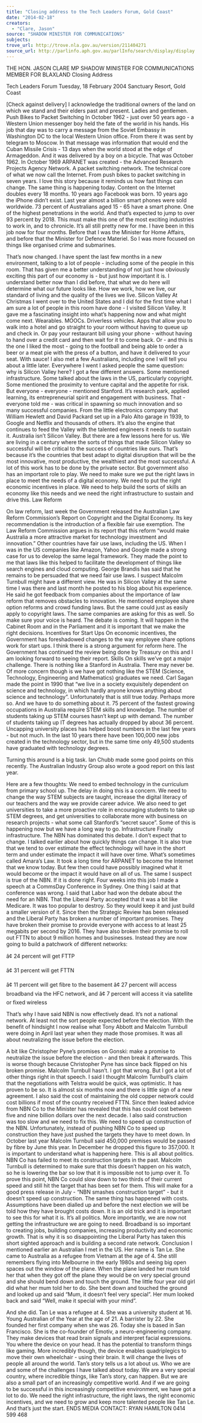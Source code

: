 ```yaml
---
title: "Closing address to the Tech Leaders Forum, Gold Coast"
date: "2014-02-18"
creators:
  - "Clare, Jason"
source: "SHADOW MINISTER FOR COMMUNICATIONS"
subjects:
trove_url: http://trove.nla.gov.au/version/211404271
source_url: http://parlinfo.aph.gov.au/parlInfo/search/display/display.w3p;query=Id%3A%22media/pressrel/3007942%22
---
```


 

 THE HON. JASON CLARE MP   SHADOW MINISTER FOR COMMUNICATIONS  MEMBER FOR BLAXLAND  Closing Address 

 Tech Leaders Forum  Tuesday, 18 February 2004  Sanctuary Resort, Gold Coast 

 [Check against delivery]  I acknowledge the traditional owners of the land on which we stand and their  elders past and present.  Ladies and gentlemen.  Push Bikes to Packet Switching  In October 1962 - just over 50 years ago - a Western Union messenger boy held  the fate of the world in his hands.  His job that day was to carry a message from the Soviet Embassy in Washington  DC to the local Western Union office. From there it was sent by telegram to  Moscow.  In that message was information that would end the Cuban Missile Crisis - 13  days when the world stood at the edge of Armageddon.  And it was delivered by a boy on a bicycle.  That was October 1962. In October 1969 ARPANET was created - the Advanced  Research Projects Agency Network.   A packet switching network. The technical core of what we now call the Internet.  From push bikes to packet switching in seven years.  I love this story because it reminds us how fast things can change. The same  thing is happening today.  Content on the Internet doubles every 18 months.   10 years ago Facebook was born. 10 years ago the iPhone didn’t exist.   Last year almost a billion smart phones were sold worldwide.   73 percent of Australians aged 15 - 65 have a smart phone. One of the highest  penetrations in the world. And that’s expected to jump to over 93 percent by  2018.  This must make this one of the most exciting industries to work in, and to  chronicle.  It’s all still pretty new for me. I have been in this job now for four months.  Before that I was the Minister for Home Affairs, and before that the Minister for  Defence Materiel. So I was more focused on things like organised crime and  submarines. 

 That’s now changed. I have spent the last few months in a new environment,  talking to a lot of people - including some of the people in this room.   That has given me a better understanding of not just how obviously exciting this  part of our economy is - but just how important it is.   I understand better now than I did before, that what we do here will determine  what our future looks like. How we work, how we live, our standard of living and  the quality of the lives we live.  Silicon Valley  At Christmas I went over to the United States and I did for the first time what I  am sure a lot of people in this room have done - I visited Silicon Valley.  It gave me a fascinating insight into what’s happening now and what might  come next. Wearables. MOOCs. Driverless vehicles.   Apps that allow you to walk into a hotel and go straight to your room without  having to queue up and check in. Or pay your restaurant bill using your phone -  without having to hand over a credit card and then wait for it to come back.   Or - and this is the one I liked the most - going to the football and being able to  order a beer or a meat pie with the press of a button, and have it delivered to  your seat. With sauce!  I also met a few Australians, including one I will tell you about a little later.  Everywhere I went I asked people the same question: why is Silicon Valley here?  I got a few different answers. Some mentioned infrastructure. Some talked about  the laws in the US, particularly copyright. Some mentioned the proximity to  venture capital and the appetite for risk. But everyone - everyone - mentioned  Stanford. It’s research park, applied learning, its entrepreneurial spirit and  engagement with business.  That - everyone told me - was critical in spawning so much innovation and so  many successful companies. From the little electronics company that William  Hewlett and David Packard set up in a Palo Alto garage in 1939, to Google and  Netflix and thousands of others.  It’s also the engine that continues to feed the Valley with the talented engineers  it needs to sustain it.  Australia isn’t Silicon Valley. But there are a few lessons here for us.   We are living in a century where the sorts of things that made Silicon Valley so  successful will be critical to the success of countries like ours.   That’s because it’s the countries that best adapt to digital disruption that will be  the most innovative, most productive, the wealthiest and the most successful.  A lot of this work has to be done by the private sector. But government also has  an important role to play.   We need to make sure we put the right laws in place to meet the needs of a  digital economy. We need to put the right economic incentives in place. We need  to help build the sorts of skills an economy like this needs and we need the right  infrastructure to sustain and drive this.  Law Reform  

 On law reform, last week the Government released the Australian Law Reform  Commission’s Report on Copyright and the Digital Economy. Its key  recommendation is the introduction of a flexible fair use exemption.  The Law Reform Commission argues in its report that this reform “would make  Australia a more attractive market for technology investment and innovation.”  Other countries have fair use laws, including the US. When I was in the US  companies like Amazon, Yahoo and Google made a strong case for us to develop  the same legal framework. They made the point to me that laws like this helped  to facilitate the development of things like search engines and cloud computing.  George Brandis has said that he remains to be persuaded that we need fair use  laws. I suspect Malcolm Turnbull might have a different view. He was in Silicon  Valley at the same time I was there and last month he posted to his blog about  his experience.   He said he got feedback from companies about the importance of law reform  that removes obstacles to innovation. He mentioned employee share option  reforms and crowd funding laws. But the same could just as easily apply to  copyright laws. The same companies are asking for this as well.  So make sure your voice is heard. The debate is coming. It will happen in the  Cabinet Room and in the Parliament and it is important that we make the right  decisions.  Incentives for Start Ups   On economic incentives, the Government has foreshadowed changes to the way  employee share options work for start ups.   I think there is a strong argument for reform here. The Government has  continued the review being done by Treasury on this and I am looking forward to  seeing their report.  Skills  On skills we’ve got a major challenge. There is nothing like a Stanford in  Australia. There may never be. Of more concern though is we have got nothing  like the STEM (Science, Technology, Engineering and Mathematics) graduates we  need.  Carl Sagan made the point in 1990 that “we live in a society exquisitely  dependent on science and technology, in which hardly anyone knows anything  about science and technology”.  Unfortunately that is still true today. Perhaps more so. And we have to do  something about it.  75 percent of the fastest growing occupations in Australia require STEM skills  and knowledge. The number of students taking up STEM courses hasn’t kept up  with demand. The number of students taking up IT degrees has actually dropped  by about 36 percent. Uncapping university places has helped boost numbers in  the last few years - but not much.  In the last 10 years there have been 100,000 new jobs created in the technology  sector, but in the same time only 49,500 students have graduated with  technology degrees. 

 Turning this around is a big task. Ian Chubb made some good points on this  recently. The Australian Industry Group also wrote a good report on this last  year. 

 Here are a few thoughts: We need to embed technology in the curriculum from  primary school up. The delay in doing this is a concern. We need to change the  way STEM subjects are taught, increase the digital literacy of our teachers and  the way we provide career advice. We also need to get universities to take a  more proactive role in encouraging students to take up STEM degrees, and get  universities to collaborate more with business on research projects - what some  call Stanford’s “secret sauce”.  Some of this is happening now but we have a long way to go.  Infrastructure   Finally infrastructure. The NBN has dominated this debate. I don’t expect that to  change.  I talked earlier about how quickly things can change. It is also true that we tend  to over estimate the effect technology will have in the short term and under  estimate the impact it will have over time. What’s sometimes called Amara’s Law.  It took a long time for ARPANET to become the Internet that we know today. But  few then could have possibly imagined what it would become or the impact it  would have on all of us.  The same I suspect is true of the NBN. If it is done right.   Four weeks into this job I made a speech at a CommsDay Conference in Sydney.  One thing I said at that conference was wrong. I said that Labor had won the  debate about the need for an NBN. That the Liberal Party accepted that it was a  bit like Medicare. It was too popular to destroy. So they would keep it and just  build a smaller version of it.   Since then the Strategic Review has been released and the Liberal Party has  broken a number of important promises. They have broken their promise to  provide everyone with access to at least 25 megabits per second by 2016. They  have also broken their promise to roll out FTTN to about 9 million homes and  businesses.  Instead they are now going to build a patchwork of different networks: 

 â¢ 24 percent will get FTTP  

 â¢ 31 percent will get FTTN  

 â¢ 11 percent will get fibre to the basement   â¢ 27 percent will access broadband via the HFC network, and   â¢ 7 percent will access it via satellite or fixed wireless  

 That’s why I have said NBN is now effectively dead. It’s not a national network.  At least not the sort people expected before the election.  With the benefit of hindsight I now realise what Tony Abbott and Malcolm  Turnbull were doing in April last year when they made those promises. It was all  about neutralizing the issue before the election.  

 A bit like Christopher Pyne’s promises on Gonski: make a promise to neutralize  the issue before the election - and then break it afterwards. This is worse  though because Christopher Pyne has since back flipped on his broken promise.  Malcolm Turnbull hasn’t.  I got that wrong. But I got a lot of other things right in that speech.   I said I thought Malcolm Turnbull’s claim that the negotiations with Telstra would  be quick, was optimistic. It has proven to be so. It is almost six months now and  there is little sign of a new agreement.  I also said the cost of maintaining the old copper network could cost billions if  most of the country received FTTN. Since then leaked advice from NBN Co to the  Minister has revealed that this has could cost between five and nine billion  dollars over the next decade.  I also said construction was too slow and we need to fix this. We need to speed  up construction of the NBN. Unfortunately, instead of pushing NBN Co to speed  up construction they have just pushed the targets they have to meet down.  In October last year Malcolm Turnbull said 450,000 premises would be passed by  fibre by June this year. In December he dropped this figure to 357,000.   It is important to understand what is happening here. This is all about politics.  NBN Co has failed to meet its construction targets in the past. Malcolm Turnbull  is determined to make sure that this doesn’t happen on his watch, so he is  lowering the bar so low that it is impossible not to jump over it.  To prove this point, NBN Co could slow down to two thirds of their current speed  and still hit the target that has been set for them.   This will make for a good press release in July - “NBN smashes construction  target” - but it doesn’t speed up construction. The same thing has happened  with costs. Assumptions have been dialled up and before the next election we  will be told how they have brought costs down. It is an old trick and it is  important to see this for what it is. It’s all politics.   More importantly, we are now not getting the infrastructure we are going to  need. Broadband is so important to creating jobs, building companies, increasing  productivity and economic growth. That is why it is so disappointing the Liberal  Party has taken this short sighted approach and is building a second rate  network.  Conclusion   I mentioned earlier an Australian I met in the US. Her name is Tan Le. She came  to Australia as a refugee from Vietnam at the age of 4.  She still remembers flying into Melbourne in the early 1980s and seeing big open  spaces out the window of the plane. When the plane landed her mum told her  that when they got off the plane they would be on very special ground and she  should bend down and touch the ground.   The little four year old girl did what her mum told her to do. She bent down and  touched the ground and looked up and said “Mum, it doesn’t feel very special”.  Her mum looked back and said “Well, make it special with your mind”. 

 And she did. Tan Le was a refugee at 4. She was a university student at 16.  Young Australian of the Year at the age of 21. A barrister by 22. She founded her  first company when she was 26.  Today she is based in San Francisco. She is the co-founder of Emotiv, a neuro-engineering company. They make devices that read brain signals and interpret  facial expressions. You where the device on your head.   It has the potential to transform things like gaming. More incredibly though, the  device enables quadriplegics to move their own wheelchair - using their brain. It  will change the lives of people all around the world.  Tan’s story tells us a lot about us. Who we are and some of the challenges I  have talked about today.  We are a very special country, where incredible things, like Tan’s story, can  happen. But we are also a small part of an increasingly competitive world. And if  we are going to be successful in this increasingly competitive environment, we  have got a lot to do.  We need the right infrastructure, the right laws, the right economic incentives,  and we need to grow and keep more talented people like Tan Le.  And that’s just the start.  ENDS   MEDIA CONTACT: RYAN HAMILTON 0414 599 468   


